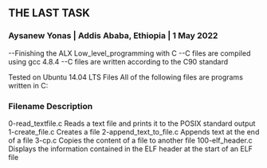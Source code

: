 ## THE LAST TASK
### Aysanew Yonas | Addis Ababa, Ethiopia | 1 May 2022

--Finishing the ALX Low_level_programming with C
--C files are compiled using gcc 4.8.4
--C files are written according to the C90 standard

Tested on Ubuntu 14.04 LTS
Files
All of the following files are programs written in C:

### Filename	Description
0-read_textfile.c	Reads a text file and prints it to the POSIX standard output
1-create_file.c	Creates a file
2-append_text_to_file.c	Appends text at the end of a file
3-cp.c	Copies the content of a file to another file
100-elf_header.c
Displays the information contained in the ELF header at the start of an ELF file
